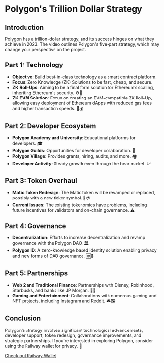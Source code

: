 # Polygon's Trillion Dollar Strategy

## Introduction
Polygon has a trillion-dollar strategy, and its success hinges on what they achieve in 2023. The video outlines Polygon's five-part strategy, which may change your perspective on the project.

## Part 1: Technology
- **Objective**: Build best-in-class technology as a smart contract platform.
- **Focus**: Zero Knowledge (ZK) Solutions to be fast, cheap, and secure.
- **ZK Roll-Ups**: Aiming to be a final form solution for Ethereum’s scaling, inheriting Ethereum's security. ⚙️🔐
- **ZK EVM Solution**: Focus on creating an EVM-compatible ZK Roll-Up, allowing easy deployment of Ethereum dApps with reduced gas fees and higher transaction speeds. 🚀💰

## Part 2: Developer Ecosystem
- **Polygon Academy and University**: Educational platforms for developers. 🎓
- **Polygon Guilds**: Opportunities for developer collaboration. 🤝
- **Polygon Village**: Provides grants, hiring, audits, and more. 🏘️
- **Developer Activity**: Steady growth even through the bear market. 📈

## Part 3: Token Overhaul
- **Matic Token Redesign**: The Matic token will be revamped or replaced, possibly with a new ticker symbol. 🔄💳
- **Current Issues**: The existing tokenomics have problems, including future incentives for validators and on-chain governance. ⚠️

## Part 4: Governance
- **Decentralization**: Efforts to increase decentralization and revamp governance with the Polygon DAO. 🏛️
- **Polygon ID**: A zero-knowledge based identity solution enabling privacy and new forms of DAO governance. 🆔🔒

## Part 5: Partnerships
- **Web 2 and Traditional Finance**: Partnerships with Disney, Robinhood, Starbucks, and banks like JP Morgan. 🤝🌐
- **Gaming and Entertainment**: Collaborations with numerous gaming and NFT projects, including Instagram and Reddit. 🎮🖼️

## Conclusion
Polygon’s strategy involves significant technological advancements, developer support, token redesign, governance improvements, and strategic partnerships. If you're interested in exploring Polygon, consider using the Railway wallet for privacy. 🔐

[Check out Railway Wallet](#)
